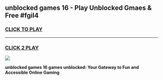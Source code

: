 
## unblocked games 16 - Play Unblocked Gmaes & Free #fgil4
<h3>
<a href="https://news.freeplayer.one?title=unblocked_games_16&ref=03M">CLICK TO PLAY</a></h3>
<hr>

<h3>
<a href="https://news.freeplayer.one?title=unblocked_games_16&ref=03M">CLICK 2 PLAY</a>
  
</h3>

<a href="https://news.freeplayer.one?title=unblocked_games_16&ref=03M"><img src="https://clearcache.store/games.png"></a>


**unblocked games 16 games unblocked: Your Gateway to Fun and Accessible Online Gaming**
